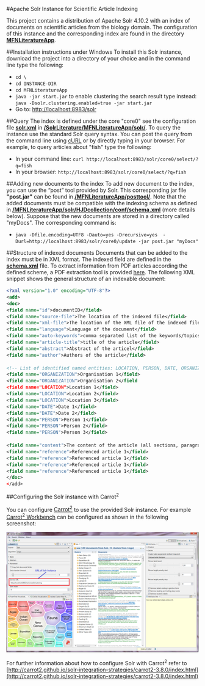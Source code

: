 #Apache Solr Instance for Scientific Article Indexing

This project contains a distribution of Apache Solr 4.10.2 with an index of documents on scientific articles from the biology domain. The configuration of this instance and the corresponding index are found in the directory [**MFNLiteratureApp**](/MFNLiteratureApp).


##Installation instructions under Windows
To install this Solr instance, download the project into a directory of your choice and in the command line type the following:
+ `cd \`
+ `cd INSTANCE-DIR`
+ `cd MFNLiteratureApp`
+ `java -jar start.jar` to enable clustering the search result type instead: `java -Dsolr.clustering.enabled=true -jar start.jar`
+ Go to: [http://localhost:8983/solr](http://localhost:8983/solr)

##Query
The index is defined under the core "core0" see the configuration file [**solr.xml**](/MFNLiteratureApp/solr/solr.xml) in [**/SolrLiterature/MFNLiteratureApp/solr/**](/MFNLiteratureApp/solr/). To query the instance use the standard Solr query syntax. You can post the query from the command line using [cURL](http://curl.haxx.se/docs/manpage.html) or by directly typing in your browser. 
For example, to query articles about "fish" type the following:
+ In your command line: `curl http://localhost:8983/solr/core0/select/?q=fish`
+ In your browser: `http://localhost:8983/solr/core0/select/?q=fish`

##Adding new documents to the index
To add new document to the index, you can use the “post” tool provided by Solr. This corresponding jar file **"post.jar"** can be found in [**/MFNLiteratureApp/posttool/**](/MFNLiteratureApp/posttool/). Note that the added documents must be compatible with the indexing schema as defined in [**/MFNLiteratureApp/solr/HJDcollection/conf/schema.xml**](/MFNLiteratureApp/solr/HJDcollection/conf/schema.xml) (more details below). Suppose that the new documents are stored in a directory called "myDocs". The corresponding command is:

+ `java -Dfile.encoding=UTF8 -Dauto=yes -Drecursive=yes  -Durl=http://localhost:8983/solr/core0/update -jar post.jar "myDocs"`

##Structure of indexed documents
Documents that can be added to the index must be in XML format. The indexed field are defined in the [**schema.xml**](/MFNLiteratureApp/solr/HJDcollection/conf/schema.xml) file. To extract information from PDF articles according the defined scheme, a PDF extraction tool is provided [here](https://github.com/HatemMS2012/PDFExtractionTool).
The following XML snippet shows the general structure of an indexable document:

```XML
<?xml version="1.0" encoding="UTF-8"?>
<add>
<doc>
<field name="id">documentID</field>
<field name="source-file">The location of the indexed file</field>
<field name="xml-file">The location of the XML file of the indexed file</field>
<field name="language">Language of the document</field>
<field name="auto-keywords">comma separated list of the keywords/topics corresponding to the indexed article</field>
<field name="article-title">title of the article</field>
<field name="abstract">Abstract of the articel</field>
<field name="author">Authors of the article</field>

<!-- List of identified named entities: LOCATION, PERSON, DATE, ORGANIZATION -->
<field name="ORGANIZATION">Organisation 1</field>
<field name="ORGANIZATION">Organisation 2</field
<field name="LOCATION">Location 1</field>
<field name="LOCATION">Location 2</field>
<field name="LOCATION">Location 3</field>
<field name="DATE">Date 1</field>
<field name="DATE">Date 2</field>
<field name="PERSON">Person 1</field>
<field name="PERSON">Person 2</field>
<field name="PERSON">Person 3</field>

<field name="content">The content of the article (all sections, paragraphs, ... </field>
<field name="reference">Referenced article 1</field>
<field name="reference">Referenced article 1</field>
<field name="reference">Referenced article 1</field>
<field name="reference">Referenced article 1</field>
</doc>
</add>
```

##Configuring the Solr instance with Carrot<sup>2</sup>

You can configure [Carrot<sup>2</sup>](http://project.carrot2.org) to use the provided Solr instance. For example [Carrot<sup>2</sup> Workbench](http://project.carrot2.org/download.html) can be configured as shown in the following screenshot:

![Configure Carrot<sup>2</sup> Workbench](screenshots/CarrotWorkbenchConfiguration.png)

For further information about how to configure Solr with Carrot<sup>2</sup> refer to [http://carrot2.github.io/solr-integration-strategies/carrot2-3.8.0/index.html](http://carrot2.github.io/solr-integration-strategies/carrot2-3.8.0/index.html)

